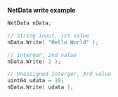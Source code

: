 **NetData write example**
```cpp
NetData nData;

// String input, 1st value
nData.Write( "Hello World" );

// Interger, 2nd value
nData.Write( 2 );

// Unassigned Interger, 3rd value
uint64 udata = 10;
nData.Write( udata );
```
